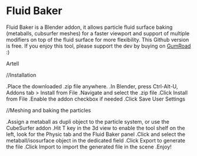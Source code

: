 Fluid Baker
==========

Fluid Baker is a Blender addon, it allows particle fluid surface baking (metaballs, cubsurfer meshes) for a faster viewport and support of multiple modifiers on top of the fluid surface for more flexibility.
This Github version is free. If you enjoy this tool, please support the dev by buying on [GumRoad](https://gumroad.com/products/wdPr) :)

Artell

//Installation

.Place the downloaded .zip file anywhere.
.In Blender, press Ctrl-Alt-U, Addons tab > Install from File
.Navigate and select the .zip file
.Click Install from File
.Enable the addon checkbox if needed
.Click Save User Settings


//Meshing and baking the particles

.Assign a metaball as dupli object to the particle system, or use the CubeSurfer addon
.Hit T key in the 3d view to enable the tool shelf on the left, look for the Physic tab and the Fluid Baker panel
.Click and select the metaball/isosurface object in the dedicated field
.Click Export to generate the file
.Click Import to import the generated file in the scene
.Enjoy!
